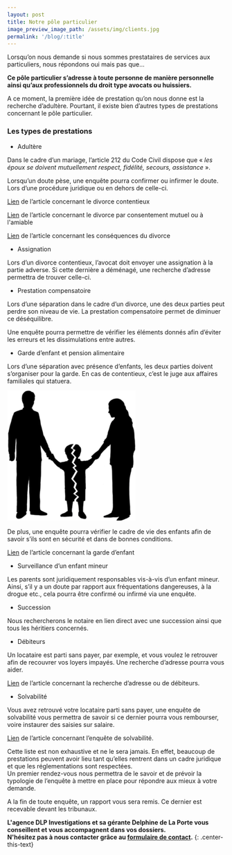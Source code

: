 ```yaml
---
layout: post
title: Notre pôle particulier
image_preview_image_path: /assets/img/clients.jpg
permalink: '/blog/:title'
---
```


Lorsqu’on nous demande si nous sommes prestataires de services aux particuliers, nous r&eacute;pondons oui mais pas que…

**Ce p&ocirc;le particulier s’adresse &agrave; toute personne de mani&egrave;re personnelle ainsi qu’aux professionnels du droit type avocats ou huissiers.**

A ce moment, la premi&egrave;re id&eacute;e de prestation qu’on nous donne est la recherche d’adult&egrave;re. Pourtant, il existe bien d’autres types de prestations concernant le p&ocirc;le particulier.

### Les types de prestations

* Adult&egrave;re

Dans le cadre d’un mariage, l’article 212 du Code Civil dispose que &laquo;&nbsp;*les &eacute;poux se doivent mutuellement respect, fid&eacute;lit&eacute;, secours, assistance*&nbsp;&raquo;.

Lorsqu’un doute p&egrave;se, une enqu&ecirc;te pourra confirmer ou infirmer le doute. Lors d’une proc&eacute;dure juridique ou en dehors de celle-ci.

[Lien](https://dlp-investigations.fr/les-divorces-contentieux/)&nbsp;de l’article concernant le divorce contentieux

[Lien](https://dlp-investigations.fr/le-divorce-par-consentement-mutuel-ou-a-l-amiable/)&nbsp;de l’article concernant le divorce par consentement mutuel ou &agrave; l'amiable

[Lien](https://dlp-investigations.fr/les-consequences-dun-divorce/)&nbsp;de l’article concernant les cons&eacute;quences du divorce&nbsp;&nbsp;

* Assignation

Lors d’un divorce contentieux, l’avocat doit envoyer une assignation &agrave; la partie adverse. Si cette derni&egrave;re a d&eacute;m&eacute;nag&eacute;, une recherche d’adresse permettra de trouver celle-ci.&nbsp;

* Prestation compensatoire

Lors d’une s&eacute;paration dans le cadre d’un divorce, une des deux parties peut perdre son niveau de vie. La prestation compensatoire permet de diminuer ce d&eacute;s&eacute;quilibre.

Une enqu&ecirc;te pourra permettre de v&eacute;rifier les &eacute;l&eacute;ments donn&eacute;s afin d’&eacute;viter les erreurs et les dissimulations entre autres.

* Garde d’enfant et pension alimentaire

Lors d’une s&eacute;paration avec pr&eacute;sence d’enfants, les deux parties doivent s’organiser pour la garde. En cas de contentieux, c’est le juge aux affaires familiales qui statuera.

![](/assets/img/divorce.png)

De plus, une enqu&ecirc;te pourra v&eacute;rifier le cadre de vie des enfants afin de savoir s’ils sont en s&eacute;curit&eacute; et dans de bonnes conditions.

[Lien](https://dlp-investigations.fr/la-garde-d-enfant/)&nbsp;de l’article concernant la garde d’enfant

* Surveillance d’un enfant mineur

Les parents sont juridiquement responsables vis-&agrave;-vis d’un enfant mineur. Ainsi, s’il y a un doute par rapport aux fr&eacute;quentations dangereuses, &agrave; la drogue etc., cela pourra &ecirc;tre confirm&eacute; ou infirm&eacute; via une enqu&ecirc;te.

* Succession

Nous rechercherons le notaire en lien direct avec une succession ainsi que tous les h&eacute;ritiers concern&eacute;s.

* D&eacute;biteurs

Un locataire est parti sans payer, par exemple, et vous voulez le retrouver afin de recouvrer vos loyers impay&eacute;s. Une recherche d’adresse pourra vous aider.

[Lien](https://dlp-investigations.fr/recherche-de-debiteur/)&nbsp;de l’article concernant la recherche d’adresse ou de d&eacute;biteurs.

* Solvabilit&eacute;

Vous avez retrouv&eacute; votre locataire parti sans payer, une enqu&ecirc;te de solvabilit&eacute; vous permettra de savoir si ce dernier pourra vous rembourser, voire instaurer des saisies sur salaire.

[Lien](https://dlp-investigations.fr/l-enquete-de-solvabilite/)&nbsp;de l’article concernant l’enqu&ecirc;te de solvabilit&eacute;.

Cette liste est non exhaustive et ne le sera jamais. En effet, beaucoup de prestations peuvent avoir lieu tant qu’elles rentrent dans un cadre juridique et que les r&eacute;glementations sont respect&eacute;es.<br>Un premier rendez-vous nous permettra de le savoir et de pr&eacute;voir la typologie de l’enqu&ecirc;te &agrave; mettre en place pour r&eacute;pondre aux mieux &agrave; votre demande.

A la fin de toute enqu&ecirc;te, un rapport vous sera remis. Ce dernier est recevable devant les tribunaux.

**L'agence DLP Investigations et sa g&eacute;rante Delphine de La Porte vous conseillent et vous accompagnent dans vos dossiers.**<br>**N'h&eacute;sitez pas &agrave; nous contacter gr&acirc;ce au&nbsp;[formulaire de contact](https://dlp-investigations.fr/#contact).**
{: .center-this-text}